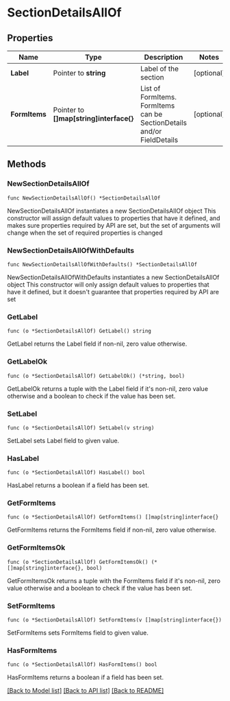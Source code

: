 # SectionDetailsAllOf

## Properties

Name | Type | Description | Notes
------------ | ------------- | ------------- | -------------
**Label** | Pointer to **string** | Label of the section | [optional] 
**FormItems** | Pointer to **[]map[string]interface{}** | List of FormItems. FormItems can be SectionDetails and/or FieldDetails | [optional] 

## Methods

### NewSectionDetailsAllOf

`func NewSectionDetailsAllOf() *SectionDetailsAllOf`

NewSectionDetailsAllOf instantiates a new SectionDetailsAllOf object
This constructor will assign default values to properties that have it defined,
and makes sure properties required by API are set, but the set of arguments
will change when the set of required properties is changed

### NewSectionDetailsAllOfWithDefaults

`func NewSectionDetailsAllOfWithDefaults() *SectionDetailsAllOf`

NewSectionDetailsAllOfWithDefaults instantiates a new SectionDetailsAllOf object
This constructor will only assign default values to properties that have it defined,
but it doesn't guarantee that properties required by API are set

### GetLabel

`func (o *SectionDetailsAllOf) GetLabel() string`

GetLabel returns the Label field if non-nil, zero value otherwise.

### GetLabelOk

`func (o *SectionDetailsAllOf) GetLabelOk() (*string, bool)`

GetLabelOk returns a tuple with the Label field if it's non-nil, zero value otherwise
and a boolean to check if the value has been set.

### SetLabel

`func (o *SectionDetailsAllOf) SetLabel(v string)`

SetLabel sets Label field to given value.

### HasLabel

`func (o *SectionDetailsAllOf) HasLabel() bool`

HasLabel returns a boolean if a field has been set.

### GetFormItems

`func (o *SectionDetailsAllOf) GetFormItems() []map[string]interface{}`

GetFormItems returns the FormItems field if non-nil, zero value otherwise.

### GetFormItemsOk

`func (o *SectionDetailsAllOf) GetFormItemsOk() (*[]map[string]interface{}, bool)`

GetFormItemsOk returns a tuple with the FormItems field if it's non-nil, zero value otherwise
and a boolean to check if the value has been set.

### SetFormItems

`func (o *SectionDetailsAllOf) SetFormItems(v []map[string]interface{})`

SetFormItems sets FormItems field to given value.

### HasFormItems

`func (o *SectionDetailsAllOf) HasFormItems() bool`

HasFormItems returns a boolean if a field has been set.


[[Back to Model list]](../README.md#documentation-for-models) [[Back to API list]](../README.md#documentation-for-api-endpoints) [[Back to README]](../README.md)


